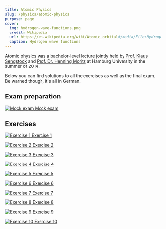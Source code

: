 ```yaml
---
title: Atomic Physics
slug: /physics/atomic-physics
purpose: page
cover:
  img: hydrogen-wave-functions.png
  credit: Wikipedia
  url: https://en.wikipedia.org/wiki/Atomic_orbital#/media/File:Hydrogen_Density_Plots.png
  caption: Hydrogen wave functions
---
```


Atomic physics was a bachelor-level lecture jointly held by [Prof. Klaus Sengstock](https://www.physik.uni-hamburg.de/en/forschung/institute/ilp/forschung/sengstock/personen/sengstock) and [Prof. Dr. Henning Moritz](https://www.physik.uni-hamburg.de/en/sfb925/people/people-area-c/moritz-henning.html) at Hamburg University in the summer of 2014.

Below you can find solutions to all the exercises as well as the final exam. Be warned though, it's all in German.

## Exam preparation

<div class="grid docs">

[![Mock exam](thumbnails/mock-exam.png) Mock exam](pdfs/mock-exam.pdf)

</div>

## Exercises

<div class="grid docs">

[![Exercise 1](thumbnails/sol-01.png) Exercise 1](pdfs/sol-01.pdf)

[![Exercise 2](thumbnails/sol-02.png) Exercise 2](pdfs/sol-02.pdf)

[![Exercise 3](thumbnails/sol-03.png) Exercise 3](pdfs/sol-03.pdf)

[![Exercise 4](thumbnails/sol-04.png) Exercise 4](pdfs/sol-04.pdf)

[![Exercise 5](thumbnails/sol-05.png) Exercise 5](pdfs/sol-05.pdf)

[![Exercise 6](thumbnails/sol-06.png) Exercise 6](pdfs/sol-06.pdf)

[![Exercise 7](thumbnails/sol-07.png) Exercise 7](pdfs/sol-07.pdf)

[![Exercise 8](thumbnails/sol-08.png) Exercise 8](pdfs/sol-08.pdf)

[![Exercise 9](thumbnails/sol-09.png) Exercise 9](pdfs/sol-09.pdf)

[![Exercise 10](thumbnails/sol-10.png) Exercise 10](pdfs/sol-10.pdf)

</div>
